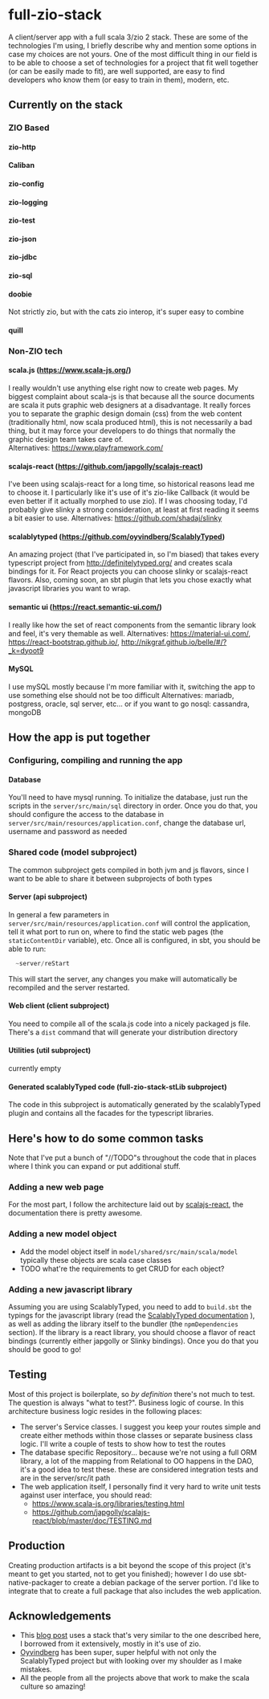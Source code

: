 # full-zio-stack
A client/server app with a full scala 3/zio 2 stack.
These are some of the technologies I'm using, I briefly describe why and mention some options in case my choices are not yours.
One of the most difficult thing in our field is to be able to choose a set of technologies for a project that fit well together
(or can be easily made to fit), are well supported, are easy to find developers who know them (or easy to train in them), modern, etc.

## Currently on the stack

### ZIO Based

#### zio-http
#### Caliban
#### zio-config
#### zio-logging
#### zio-test
#### zio-json
#### zio-jdbc
#### zio-sql
#### doobie
Not strictly zio, but with the cats zio interop, it's super easy to combine
#### quill

### Non-ZIO tech
#### scala.js (https://www.scala-js.org/)
I really wouldn't use anything else right now to create web pages. My biggest complaint about scala-js is that because all the
source documents are scala it puts graphic web designers at a disadvantage. It really forces you to separate the graphic
design domain (css) from the web content (traditionally html, now scala produced html), this is not necessarily a bad thing, but
it may force your developers to do things that normally the graphic design team takes care of.  
Alternatives: https://www.playframework.com/

#### scalajs-react (https://github.com/japgolly/scalajs-react)
I've been using scalajs-react for a long time, so historical reasons lead me to choose it. I particularly like it's use
of it's zio-like Callback (it would be even better if it actually morphed to use zio). If I was choosing today, I'd probably
give slinky a strong consideration, at least at first reading it seems a bit easier to use.
Alternatives: https://github.com/shadaj/slinky

#### scalablytyped (https://github.com/oyvindberg/ScalablyTyped)
An amazing project (that I've participated in, so I'm biased) that takes every typescript project from http://definitelytyped.org/ and
creates scala bindings for it. For React projects you can choose slinky or scalajs-react flavors. Also, coming soon, an sbt
plugin that lets you chose exactly what javascript libraries you want to wrap. 

#### semantic ui (https://react.semantic-ui.com/)
I really like how the set of react components from the semantic library look and feel, it's very themable as well.
Alternatives: https://material-ui.com/, https://react-bootstrap.github.io/, http://nikgraf.github.io/belle/#/?_k=dyoot9

#### MySQL
I use mySQL mostly because I'm more familiar with it, switching the app to use something else should not be too difficult
Alternatives: mariadb, postgress, oracle, sql server, etc... or if you want to go nosql: cassandra, mongoDB  

## How the app is put together

### Configuring, compiling and running the app
#### Database
You'll need to have mysql running.
To initialize the database, just run the scripts in the ```server/src/main/sql``` directory in order.
Once you do that, you should configure the access to the database in ```server/src/main/resources/application.conf```, change the database url, username and password as needed

### Shared code (model subproject)
The common subproject gets compiled in both jvm and js flavors, since I want to be able  to share it between subprojects of both types

#### Server (api subproject)
In general a few parameters in ```server/src/main/resources/application.conf``` will control the application, tell it what port to run on, where to find the static web pages (the ```staticContentDir``` variable), etc.
Once all is configured, in sbt, you should be able to run:
```sbt
  ~server/reStart
```
This will start the server, any changes you make will automatically be recompiled and the server restarted.

#### Web client (client subproject)
You need to compile all of the scala.js code into a nicely packaged js file. There's a ```dist``` command that will generate your 
distribution directory 

#### Utilities (util subproject)
currently empty

#### Generated scalablyTyped code (full-zio-stack-stLib subproject)
The code in this subproject is automatically generated by the scalablyTyped plugin and contains all the facades for the typescript libraries.

## Here's how to do some common tasks
Note that I've put a bunch of "//TODO"s throughout the code that in places where I think you can expand or put additional stuff.

### Adding a new web page
For the most part, I follow the architecture laid out by [scalajs-react](https://github.com/japgolly/scalajs-react/blob/master/doc/ROUTER.md), the documentation there is pretty awesome.

### Adding a new model object
- Add the model object itself in ```model/shared/src/main/scala/model``` typically these objects are scala case classes
- TODO what're the requirements to get CRUD for each object?

### Adding a new javascript library
Assuming you are using ScalablyTyped, you need to add to ```build.sbt``` the typings for the javascript library (read the [ScalablyTyped documentation](https://github.com/oyvindberg/ScalablyTyped) ), as well as adding the library itself to the bundler (the ```npmDependencies``` section).
If the library is a react library, you should choose a flavor of react bindings (currently either japgolly or Slinky bindings).
Once you do that you should be good to go!

## Testing
Most of this project is boilerplate, so *by definition* there's not much to test. The question is always "what to test?". Business logic of course. In this architecture business logic resides in the following places:
- The server's Service classes. I suggest you keep your routes simple and create either methods within those classes or separate business class logic. I'll write a couple of tests to show how to test the routes
- The database specific Repository... because we're not using a full ORM library, a lot of the mapping from Relational to OO happens in the DAO, it's a good idea to test these.
  these are considered integration tests and are in the server/src/it path
- The web application itself, I personally find it very hard to write unit tests against user interface, you should read:
    - https://www.scala-js.org/libraries/testing.html
    - https://github.com/japgolly/scalajs-react/blob/master/doc/TESTING.md

## Production
Creating production artifacts is a bit beyond the scope of this project (it's meant to get you started, not to get you finished); however I do use sbt-native-packager to create
a debian package of the server portion. I'd like to integrate that to create a full package that also includes the web application.

## Acknowledgements
- This [blog post](https://scalac.io/making-zio-akka-slick-play-together-nicely-part-1-zio-and-slick/) uses a stack that's very similar to the one described here, I borrowed from it extensively, mostly in it's use of zio.
- [Oyvindberg](https://github.com/oyvindberg) has been super, super helpful with not only the ScalablyTyped project but with looking over my shoulder as I make mistakes.
- All the people from all the projects above that work to make the scala culture so amazing!